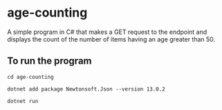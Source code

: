 # age-counting

A simple program in C# that makes a GET request to the endpoint and displays the count of the number of items having an age greater than 50.

## To run the program

`cd age-counting`

`dotnet add package Newtonsoft.Json --version 13.0.2`

`dotnet run`
